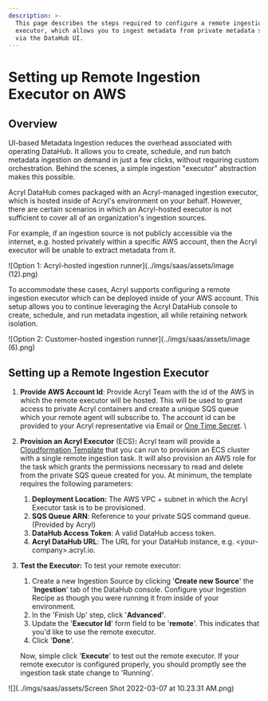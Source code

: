 ```yaml
---
description: >-
  This page describes the steps required to configure a remote ingestion
  executor, which allows you to ingest metadata from private metadata sources
  via the DataHub UI.
---
```


# Setting up Remote Ingestion Executor on AWS

## Overview

UI-based Metadata Ingestion reduces the overhead associated with operating DataHub. It allows you to create, schedule, and run batch metadata ingestion on demand in just a few clicks, without requiring custom orchestration. Behind the scenes, a simple ingestion "executor" abstraction makes this possible.&#x20;

Acryl DataHub comes packaged with an Acryl-managed ingestion executor, which is hosted inside of Acryl's environment on your behalf. However, there are certain scenarios in which an Acryl-hosted executor is not sufficient to cover all of an organization's ingestion sources.&#x20;

For example, if an ingestion source is not publicly accessible via the internet, e.g. hosted privately within a specific AWS account, then the Acryl executor will be unable to extract metadata from it.

![Option 1: Acryl-hosted ingestion runner](../imgs/saas/assets/image (12).png)

To accommodate these cases, Acryl supports configuring a remote ingestion executor which can be deployed inside of your AWS account. This setup allows you to continue leveraging the Acryl DataHub console to create, schedule, and run metadata ingestion, all while retaining network isolation.&#x20;

![Option 2: Customer-hosted ingestion runner](../imgs/saas/assets/image (6).png)

## Setting up a Remote Ingestion Executor

1. **Provide AWS Account Id**: Provide Acryl Team with the id of the AWS in which the remote executor will be hosted. This will be used to grant access to private Acryl containers and create a unique SQS queue which your remote agent will subscribe to. The account id can be provided to your Acryl representative via Email or [One Time Secret](https://onetimesecret.com/). \

2.  **Provision an Acryl Executor** (ECS)**:** Acryl team will provide a [Cloudformation Template](https://github.com/acryldata/datahub-cloudformation/blob/master/Ingestion/templates/python.ecs.template.yaml) that you can run to provision an ECS cluster with a single remote ingestion task. It will also provision an AWS role for the task which grants the permissions necessary to read and delete from the private SQS queue created for you. At minimum, the template requires the following parameters:

    1. **Deployment Location:** The AWS VPC + subnet in which the Acryl Executor task is to be provisioned.&#x20;
    2. **SQS Queue ARN**: Reference to your private SQS command queue. (Provided by Acryl)&#x20;
    3. **DataHub Access Token**: A valid DataHub access token.&#x20;
    4. **Acryl DataHub URL**: The URL for your DataHub instance, e.g. \<your-company>.acryl.io.


3.  **Test the Executor:** To test your remote executor:

    1. Create a new Ingestion Source by clicking '**Create new Source**' the '**Ingestion**' tab of the DataHub console. Configure your Ingestion Recipe as though you were running it from inside of your environment.&#x20;
    2. In the 'Finish Up' step, click '**Advanced'**.&#x20;
    3. Update the '**Executor Id**' form field to be  '**remote**'. This indicates that you'd like to use the remote executor.&#x20;
    4. Click '**Done**'.&#x20;

    Now, simple click '**Execute**' to test out the remote executor. If your remote executor is configured properly, you should promptly see the ingestion task state change to 'Running'.&#x20;

![](../imgs/saas/assets/Screen Shot 2022-03-07 at 10.23.31 AM.png)

## &#x20;
